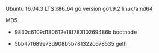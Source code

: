 Ubuntu 16.04.3 LTS x86_64
go version go1.9.2 linux/amd64

MD5
- 9830c6109d180612e18f78310269486b  bootnode

- 5bb47f689e73d908b5b781322c678535  geth
